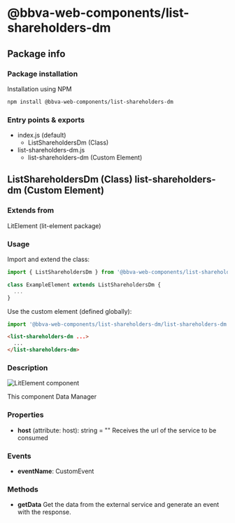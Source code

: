 # @bbva-web-components/list-shareholders-dm

## Package info

### Package installation

Installation using NPM

```bash
npm install @bbva-web-components/list-shareholders-dm
```

### Entry points & exports

- index.js (default)
  - ListShareholdersDm (Class)
- list-shareholders-dm.js 
  - list-shareholders-dm (Custom Element)


## ListShareholdersDm (Class) list-shareholders-dm (Custom Element) 

### Extends from

LitElement (lit-element package)

### Usage

Import and extend the class:

```js
import { ListShareholdersDm } from '@bbva-web-components/list-shareholders-dm';

class ExampleElement extends ListShareholdersDm {
  ...
}
```

Use the custom element (defined globally):

```js
import '@bbva-web-components/list-shareholders-dm/list-shareholders-dm.js';
```

```html
<list-shareholders-dm ...>
  ...
</list-shareholders-dm>
```

### Description

![LitElement component](https://img.shields.io/badge/litElement-component-blue.svg)

This component Data Manager

### Properties

- **host** (attribute: host): string = ""
    Receives the url of the service to be consumed

### Events

- **eventName**: CustomEvent

### Methods

- **getData**
    Get the data from the external service and generate an event with the response.
